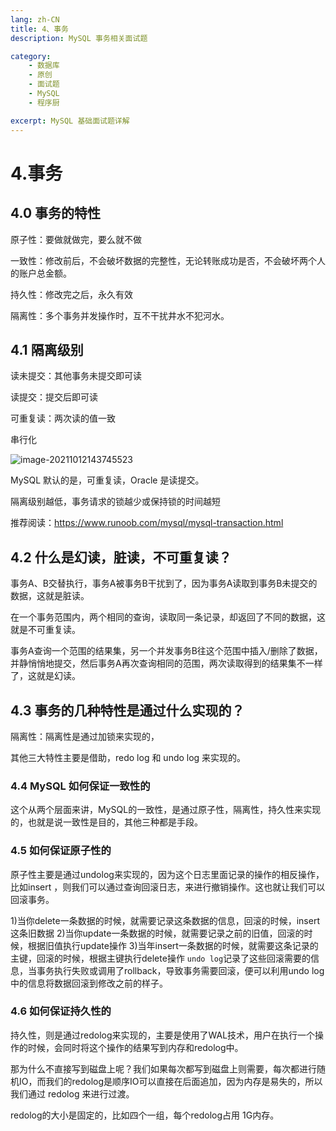 ```yaml
---
lang: zh-CN
title: 4、事务
description: MySQL 事务相关面试题

category: 
    - 数据库
    - 原创
    - 面试题
    - MySQL
    - 程序厨

excerpt: MySQL 基础面试题详解
---
```





# 4.事务

<p id="事务特性"></p>

## 4.0 事务的特性

原子性：要做就做完，要么就不做

一致性：修改前后，不会破坏数据的完整性，无论转账成功是否，不会破坏两个人的账户总金额。

持久性：修改完之后，永久有效

隔离性：多个事务并发操作时，互不干扰井水不犯河水。

<p id="隔离级别"></p>

## 4.1 隔离级别

读未提交：其他事务未提交即可读

读提交：提交后即可读

可重复读：两次读的值一致

串行化

![image-20211012143745523](https://chengxuchu-1301103198.cos.ap-beijing.myqcloud.com/Photo/202304221541338.png)

MySQL 默认的是，可重复读，Oracle 是读提交。

隔离级别越低，事务请求的锁越少或保持锁的时间越短

推荐阅读：https://www.runoob.com/mysql/mysql-transaction.html

<p id="脏幻不可重复"></p>

## 4.2 什么是幻读，脏读，不可重复读？

事务A、B交替执行，事务A被事务B干扰到了，因为事务A读取到事务B未提交的数据，这就是脏读。

在一个事务范围内，两个相同的查询，读取同一条记录，却返回了不同的数据，这就是不可重复读。

事务A查询一个范围的结果集，另一个并发事务B往这个范围中插入/删除了数据，并静悄悄地提交，然后事务A再次查询相同的范围，两次读取得到的结果集不一样了，这就是幻读。


<p id="事务的几种特性"></p>

## 4.3 事务的几种特性是通过什么实现的？

隔离性：隔离性是通过加锁来实现的，

其他三大特性主要是借助，redo log 和 undo log 来实现的。

<p id="一致性"></p>

### 4.4 MySQL 如何保证一致性的

这个从两个层面来讲，MySQL的一致性，是通过原子性，隔离性，持久性来实现的，也就是说一致性是目的，其他三种都是手段。

<p id="原子性"></p>

### 4.5 如何保证原子性的

原子性主要是通过undolog来实现的，因为这个日志里面记录的操作的相反操作，比如insert ，则我们可以通过查询回滚日志，来进行撤销操作。这也就让我们可以回滚事务。

1)当你delete一条数据的时候，就需要记录这条数据的信息，回滚的时候，insert这条旧数据
2)当你update一条数据的时候，就需要记录之前的旧值，回滚的时候，根据旧值执行update操作
3)当年insert一条数据的时候，就需要这条记录的主键，回滚的时候，根据主键执行delete操作
`undo log`记录了这些回滚需要的信息，当事务执行失败或调用了rollback，导致事务需要回滚，便可以利用undo log中的信息将数据回滚到修改之前的样子。

<p id="持久性"></p>

### 4.6 如何保证持久性的

持久性，则是通过redolog来实现的，主要是使用了WAL技术，用户在执行一个操作的时候，会同时将这个操作的结果写到内存和redolog中。

那为什么不直接写到磁盘上呢？我们如果每次都写到磁盘上则需要，每次都进行随机IO，而我们的redolog是顺序IO可以直接在后面追加，因为内存是易失的，所以我们通过 redolog 来进行过渡。

redolog的大小是固定的，比如四个一组，每个redolog占用 1G内存。
